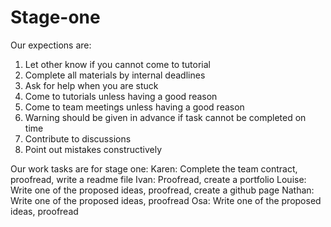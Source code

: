 # Stage-one
Our expections are:
1. Let other know if you cannot come to tutorial
2. Complete all materials by internal deadlines
3. Ask for help when you are stuck
4. Come to tutorials unless having a good reason
5. Come to team meetings unless having a good reason
6. Warning should be given in advance if task cannot be completed on time
7. Contribute to discussions
8. Point out mistakes constructively

Our work tasks are for stage one:
Karen: Complete the team contract, proofread, write a readme file
Ivan: Proofread, create a portfolio
Louise: Write one of the proposed ideas, proofread, create a github page 
Nathan: Write one of the proposed ideas, proofread
Osa: Write one of the proposed ideas, proofread
